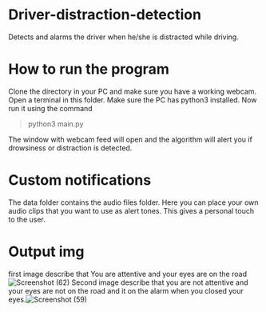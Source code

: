 # Driver-distraction-detection
Detects and alarms the driver when he/she is distracted while driving.

# How to run the program
Clone the directory in your PC and make sure you have a working webcam.
Open a terminal in this folder.
Make sure the PC has python3 installed.
Now run it using the command
> python3 main.py

The window with webcam feed will open and the algorithm will alert you if drowsiness or distraction is detected.

# Custom notifications
The data folder contains the audio files folder.
Here you can place your own audio clips that you want to use as alert tones.
This gives a personal touch to the user.


# Output img
first image describe that You are attentive and your eyes are on the road![Screenshot (62)](https://user-images.githubusercontent.com/58349839/110087508-c2780780-7db9-11eb-9630-91986560257b.png)
Second image describe that you are not attentive and your eyes are not on the road and it on the alarm when you closed your eyes.![Screenshot (59)](https://user-images.githubusercontent.com/58349839/110087658-ef2c1f00-7db9-11eb-917c-34202ec08e7b.png)
